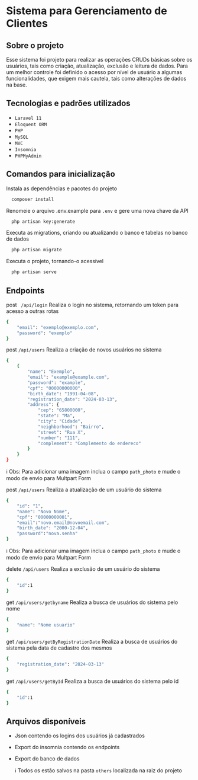 # Sistema para Gerenciamento de Clientes

## Sobre o projeto

Esse sistema foi projeto para realizar as operações CRUDs básicas sobre os usuários, tais como criação, atualização, exclusão e leitura de dados. Para um melhor controle foi definido o acesso por nível de usuário a algumas funcionalidades, que exigem mais cautela, tais como alterações de dados na base. 

## Tecnologias e padrões utilizados
- ``Laravel 11``
- ``Eloquent ORM``
- ``PHP``
- ``MySQL``
- ``MVC``
- ``Insomnia``
- ``PHPMyAdmin``
## Comandos para inicialização
Instala as dependências e pacotes do projeto
```bash
  composer install
```
Renomeie o arquivo .env.example para ``.env`` e gere uma nova chave da API
```bash
  php artisan key:generate
```
Executa as migrations, criando ou atualizando o banco e tabelas no banco de dados 
```bash
  php artisan migrate
```
Executa o projeto, tornando-o acessível
```bash
  php artisan serve
```

## Endpoints
post `` /api/login`` Realiza o login no sistema, retornando um token para acesso a outras rotas 
```bash
{
    "email": "exemplo@exemplo.com",
    "password": "exemplo"
}
```
post ``/api/users`` Realiza a criação de novos usuários no sistema 
```bash
{
    {
        "name": "Exemplo",
        "email": "example@example.com",
        "password": "example",
        "cpf": "00000000000",
        "birth_date": "1991-04-08",
        "registration_date": "2024-03-13",
        "address": {
            "cep": "65800000",
            "state": "Ma",
            "city": "Cidade",
            "neighborhood": "Bairro",
            "street": "Rua X",
            "number": "111",
            "complement": "Complemento do endereco"
        }
    }
}
```
ℹ️ Obs: Para adicionar uma imagem inclua o campo ``path_photo`` e mude o modo de envio para Multpart Form

post ``/api/users`` Realiza a atualização de um usuário do sistema 
```bash
{
    "id": "1",
    "name": "Novo Nome",
    "cpf": "00000000001",
    "email":"novo.email@novoemail.com",
    "birth_date": "2000-12-04",
    "password":"nova.senha"
}
```
ℹ️ Obs: Para adicionar uma imagem inclua o campo ``path_photo`` e mude o modo de envio para Multpart Form

delete ``/api/users`` Realiza a exclusão de um usuário do sistema 
```bash
{
    "id":1
}
```
get ``/api/users/getbyname`` Realiza a busca de usuários do sistema pelo nome 
```bash
{
    "name": "Nome usuario"
}
```
get ``/api/users/getByRegistrationDate`` Realiza a busca de usuários do sistema pela data de cadastro dos mesmos 
```bash
{
    "registration_date": "2024-03-13"
}
```
get ``/api/users/getById`` Realiza a busca de usuários do sistema pelo id 
```bash
{
    "id":1
}
```

## Arquivos disponíveis 
- Json contendo os logins dos usuários já cadastrados
- Export do insomnia contendo os endpoints
- Export do banco de dados
  
  ℹ️ Todos os estão salvos na pasta ``others`` localizada na raiz do projeto
